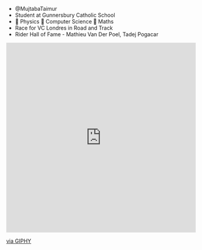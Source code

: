 -  @MujtabaTaimur
-  Student at Gunnersbury Catholic School
- 🥇 Physics 🥈 Computer Science 🥉 Maths 
-  Race for VC Londres in Road and Track
-  Rider Hall of Fame - Mathieu Van Der Poel, Tadej Pogacar

<div style="width:100%;height:0;padding-bottom:100%;position:relative;"><iframe src="https://giphy.com/embed/RhSiIe2u05WOn0obtb" width="100%" height="100%" style="position:absolute" frameBorder="0" class="giphy-embed" allowFullScreen></iframe></div><p><a href="https://giphy.com/gifs/ciclismoepico-sagan-peter-tour-2019-RhSiIe2u05WOn0obtb">via GIPHY</a></p>
<!---
MujtabaTaimur/MujtabaTaimur is a ✨ special ✨ repository because its `README.md` (this file) appears on your GitHub profile.
You can click the Preview link to take a look at your changes.
--->
